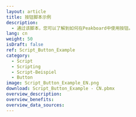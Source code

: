 ```yaml
---
layout: article
title: 按钮脚本示例
description: 
  - 通过该脚本，您可以了解到如何在Peakboard中使用按钮。
lang: cn
weight: 50
isDraft: false
ref: Script_Button_Example
category:
  - Script
  - Scripting
  - Script-Beispiel
  - Button
image: Script_Button_Example_EN.png
download: Script_Button_Example - CN.pbmx
overview_description:
overview_benefits:
overview_data_sources:
---
```

